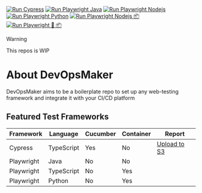 [![Run Cypress](https://github.com/nilgaar/DevOpsMaker/actions/workflows/runCypress.yml/badge.svg)](https://github.com/nilgaar/DevOpsMaker/actions/workflows/runCypress.yml)
[![Run Playwright Java](https://github.com/nilgaar/DevOpsMaker/actions/workflows/runPlaywrightJava.yml/badge.svg)](https://github.com/nilgaar/DevOpsMaker/actions/workflows/runPlaywrightJava.yml)
[![Run Playwright Nodejs](https://github.com/nilgaar/DevOpsMaker/actions/workflows/runPlaywrightNode.yml/badge.svg)](https://github.com/nilgaar/DevOpsMaker/actions/workflows/runPlaywrightNode.yml)
[![Run Playwright Python](https://github.com/nilgaar/DevOpsMaker/actions/workflows/runPlaywrightPython.yml/badge.svg)](https://github.com/nilgaar/DevOpsMaker/actions/workflows/runPlaywrightPython.yml)
[![Run Playwright Nodejs 📦](https://github.com/nilgaar/DevOpsMaker/actions/workflows/runPlaywrightNodeContainer.yml/badge.svg)](https://github.com/nilgaar/DevOpsMaker/actions/workflows/runPlaywrightNodeContainer.yml)
[![Run Playwright 🐍 📦](https://github.com/nilgaar/DevOpsMaker/actions/workflows/runPlaywrightPythonContainer.yml/badge.svg)](https://github.com/nilgaar/DevOpsMaker/actions/workflows/runPlaywrightPythonContainer.yml)

> [!WARNING]
> This repos is WIP

# About DevOpsMaker

DevOpsMaker aims to be a boilerplate repo to set up any web-testing framework and integrate it with your CI/CD platform

## Featured Test Frameworks

| Framework  | Language   | Cucumber | Container | Report                                                                                         |
| ---------- | ---------- | -------- | --------- | ---------------------------------------------------------------------------------------------- |
| Cypress    | TypeScript | Yes      | No        | [Upload to S3](https://s3.eu-north-1.amazonaws.com/cypress.reports/KSNFRk8zp/mochawesome.html) |
| Playwright | Java       | No       | No        |                                                                                                |
| Playwright | TypeScript | No       | Yes       |                                                                                                |
| Playwright | Python     | No       | Yes       |                                                                                                |
